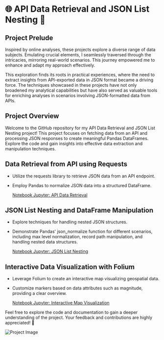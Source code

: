 
# 🌐 API Data Retrieval and JSON List Nesting 🚀

## Project Prelude

Inspired by online analyses, these projects explore a diverse range of data subjects. Emulating crucial elements, I seamlessly traversed through the intricacies, mirroring real-world scenarios. This journey empowered me to enhance and adapt my approach effectively.

This exploration finds its roots in practical experiences, where the need to extract insights from API-exported data in JSON format became a driving force. The techniques showcased in these projects have not only broadened my analytical capabilities but have also served as valuable tools for enriching analyses in scenarios involving JSON-formatted data from APIs.
## Project Overview

Welcome to the GitHub repository for my API Data Retrieval and JSON List Nesting project! This project focuses on fetching data from an API and processing JSON responses to create meaningful Pandas DataFrames. Explore the code and gain insights into effective data extraction and manipulation techniques.

## Data Retrieval from API using Requests

- Utilize the requests library to retrieve JSON data from an API endpoint.
- Employ Pandas to normalize JSON data into a structured DataFrame.
  
  [Notebook Jupyter: API Data Retrieval](<!-- Replace with your actual notebook link -->)

## JSON List Nesting and DataFrame Manipulation

- Explore techniques for handling nested JSON structures.
- Demonstrate Pandas' json_normalize function for different scenarios, including max level normalization, record path manipulation, and handling nested data structures.

  [Notebook Jupyter: JSON List Nesting](<!-- Replace with your actual notebook link -->)

## Interactive Data Visualization with Folium

- Leverage Folium to create an interactive map visualizing geospatial data.
- Customize markers based on data attributes such as magnitude, providing a clear overview.

  [Notebook Jupyter: Interactive Map Visualization](<!-- Replace with your actual notebook link -->)

Feel free to explore the code and documentation to gain a deeper understanding of the project. Your feedback and contributions are highly appreciated! 🚀

![Project Image](<!-- Replace with your actual image link -->)
